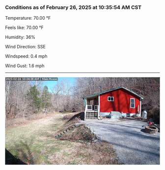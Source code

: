 ### Conditions as of February 26, 2025 at 10:35:54 AM CST 

Temperature: 70.00 &deg;F

Feels like: 70.00 &deg;F

Humidity: 36%

Wind Direction: SSE

Windspeed: 0.4 mph

Wind Gust: 1.6 mph

---

<img src="./images/latest.jpeg"/>

